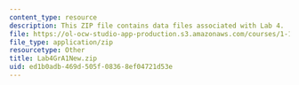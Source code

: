 ```yaml
---
content_type: resource
description: This ZIP file contains data files associated with Lab 4.
file: https://ol-ocw-studio-app-production.s3.amazonaws.com/courses/1-103-civil-engineering-materials-laboratory-spring-2004/ed1b0adb469d505f08368ef04721d53e_Lab4GrA1New.zip
file_type: application/zip
resourcetype: Other
title: Lab4GrA1New.zip
uid: ed1b0adb-469d-505f-0836-8ef04721d53e
---
```

